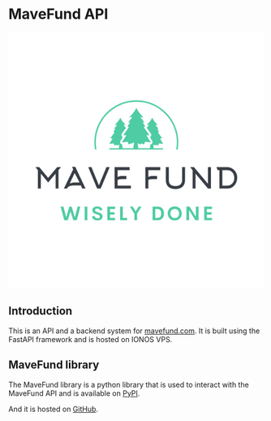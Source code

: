 # MaveFund API 

![logo](/static/image/mavefund.png)

## Introduction
This is an API and a backend system for [mavefund.com](https://mavefund.com). 
It is built using the FastAPI framework and is hosted on IONOS VPS.

## MaveFund library

The MaveFund library is a python library that is used to interact with the MaveFund API and is available on [PyPI](https://pypi.org/ddjerqq/mavefund_api/).

And it is hosted on [GitHub](https://github.com/ddjerqq/mavefund_library).
